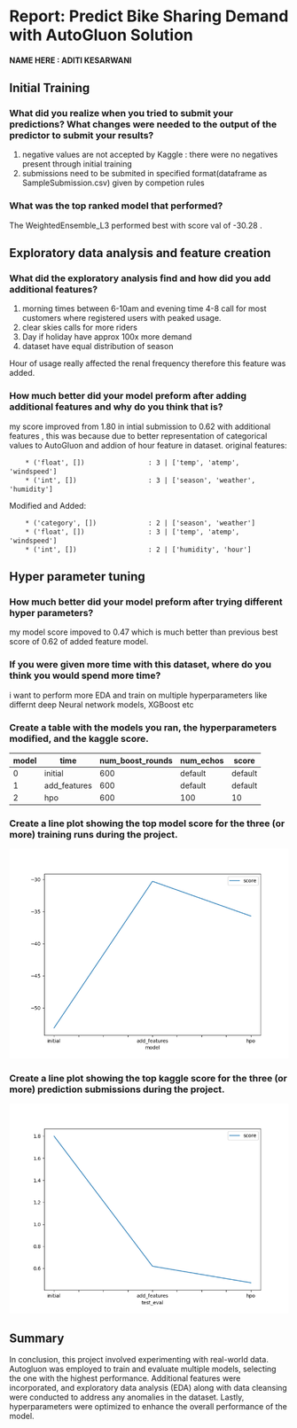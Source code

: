 # Report: Predict Bike Sharing Demand with AutoGluon Solution
#### NAME HERE : ADITI KESARWANI

## Initial Training
### What did you realize when you tried to submit your predictions? What changes were needed to the output of the predictor to submit your results?
 1) negative values are not accepted by Kaggle : there were no negatives present through initial training
 2) submissions need to be submited in specified format(dataframe as SampleSubmission.csv) given by competion rules

### What was the top ranked model that performed?
  The WeightedEnsemble_L3 performed best with score val of -30.28 . 
  

## Exploratory data analysis and feature creation
### What did the exploratory analysis find and how did you add additional features?
1) morning times between 6-10am and evening time 4-8 call for most customers where registered users with peaked usage.
2) clear skies calls for more riders 
3) Day if holiday have approx 100x more demand
4) dataset have equal distribution of season

Hour of usage really affected the renal frequency therefore this feature was added.

       

### How much better did your model preform after adding additional features and why do you think that is?
 
 my score improved from 1.80 in intial submission to 0.62 with additional features , this was because due to better representation of categorical values to AutoGluon and addion of hour feature in dataset.
 original features:
 
 		* ('float', [])                : 3 | ['temp', 'atemp', 'windspeed']
		* ('int', [])                  : 3 | ['season', 'weather', 'humidity']
 Modified and Added:

		* ('category', [])             : 2 | ['season', 'weather']
		* ('float', [])                : 3 | ['temp', 'atemp', 'windspeed']
		* ('int', [])                  : 2 | ['humidity', 'hour']


## Hyper parameter tuning
### How much better did your model preform after trying different hyper parameters?
my model score impoved to 0.47 which is much better than previous best score of 0.62 of added feature model.

### If you were given more time with this dataset, where do you think you would spend more time?
i want to perform more EDA and train on multiple hyperparameters like differnt deep Neural network models, XGBoost etc

### Create a table with the models you ran, the hyperparameters modified, and the kaggle score.

|model|	time|	num_boost_rounds|	num_echos|	score|
|--|--|--|--|--|
|0	|initial	|600	|default	|default	|1.80|
|1	|add_features|	600	|default	|default	|0.62|
|2	|hpo|	600|	100|	10|	0.47|


### Create a line plot showing the top model score for the three (or more) training runs during the project.



![model_train_score.png](img/model_train_score.png)

### Create a line plot showing the top kaggle score for the three (or more) prediction submissions during the project.



![model_test_score.png](img/model_test_score.png)

## Summary
In conclusion, this project involved experimenting with real-world data. Autogluon was employed to train and evaluate multiple models, selecting the one with the highest performance. Additional features were incorporated, and exploratory data analysis (EDA) along with data cleansing were conducted to address any anomalies in the dataset. Lastly, hyperparameters were optimized to enhance the overall performance of the model.

